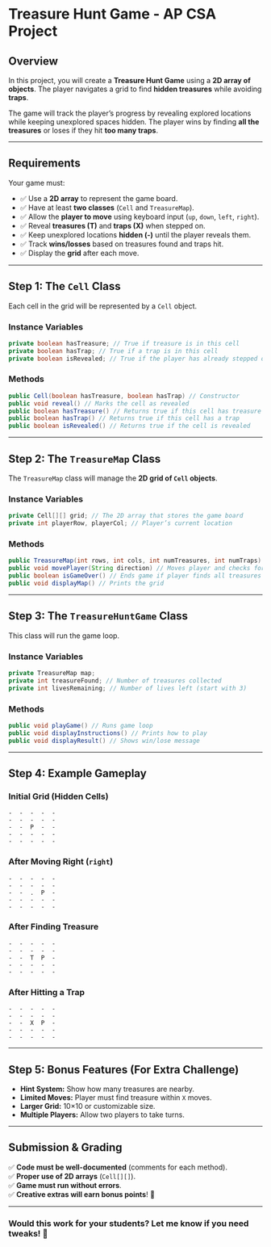 # Treasure Hunt Game - AP CSA Project

## Overview
In this project, you will create a **Treasure Hunt Game** using a **2D array of objects**. The player navigates a grid to find **hidden treasures** while avoiding **traps**.

The game will track the player’s progress by revealing explored locations while keeping unexplored spaces hidden. The player wins by finding **all the treasures** or loses if they hit **too many traps**.

---

## Requirements
Your game must:
- ✅ Use a **2D array** to represent the game board.
- ✅ Have at least **two classes** (`Cell` and `TreasureMap`).
- ✅ Allow the **player to move** using keyboard input (`up`, `down`, `left`, `right`).
- ✅ Reveal **treasures (T)** and **traps (X)** when stepped on.
- ✅ Keep unexplored locations **hidden (-)** until the player reveals them.
- ✅ Track **wins/losses** based on treasures found and traps hit.
- ✅ Display the **grid** after each move.

---

## Step 1: The `Cell` Class
Each cell in the grid will be represented by a `Cell` object.

### Instance Variables
```java
private boolean hasTreasure; // True if treasure is in this cell
private boolean hasTrap; // True if a trap is in this cell
private boolean isRevealed; // True if the player has already stepped on this cell
```

### Methods
```java
public Cell(boolean hasTreasure, boolean hasTrap) // Constructor
public void reveal() // Marks the cell as revealed
public boolean hasTreasure() // Returns true if this cell has treasure
public boolean hasTrap() // Returns true if this cell has a trap
public boolean isRevealed() // Returns true if the cell is revealed
```

---

## Step 2: The `TreasureMap` Class
The `TreasureMap` class will manage the **2D grid of `Cell` objects**.

### Instance Variables
```java
private Cell[][] grid; // The 2D array that stores the game board
private int playerRow, playerCol; // Player’s current location
```

### Methods
```java
public TreasureMap(int rows, int cols, int numTreasures, int numTraps) // Constructor
public void movePlayer(String direction) // Moves player and checks for treasure/traps
public boolean isGameOver() // Ends game if player finds all treasures or loses all lives
public void displayMap() // Prints the grid
```

---

## Step 3: The `TreasureHuntGame` Class
This class will run the game loop.

### Instance Variables
```java
private TreasureMap map;
private int treasureFound; // Number of treasures collected
private int livesRemaining; // Number of lives left (start with 3)
```

### Methods
```java
public void playGame() // Runs game loop
public void displayInstructions() // Prints how to play
public void displayResult() // Shows win/lose message
```

---

## Step 4: Example Gameplay

### Initial Grid (Hidden Cells)
```
-  -  -  -  -  
-  -  -  -  -  
-  -  P  -  -  
-  -  -  -  -  
-  -  -  -  -  
```

### After Moving Right (`right`)
```
-  -  -  -  -  
-  -  -  -  -  
-  -  .  P  -  
-  -  -  -  -  
-  -  -  -  -  
```

### After Finding Treasure
```
-  -  -  -  -  
-  -  -  -  -  
-  -  T  P  -  
-  -  -  -  -  
-  -  -  -  -  
```

### After Hitting a Trap
```
-  -  -  -  -  
-  -  -  -  -  
-  -  X  P  -  
-  -  -  -  -  
-  -  -  -  -  
```

---

## Step 5: Bonus Features (For Extra Challenge)
- **Hint System:** Show how many treasures are nearby.
- **Limited Moves:** Player must find treasure within `X` moves.
- **Larger Grid:** 10×10 or customizable size.
- **Multiple Players:** Allow two players to take turns.

---

## Submission & Grading
✅ **Code must be well-documented** (comments for each method).  
✅ **Proper use of 2D arrays** (`Cell[][]`).  
✅ **Game must run without errors**.  
✅ **Creative extras will earn bonus points**! 🎉  

---

### Would this work for your students? Let me know if you need tweaks! 🚀
